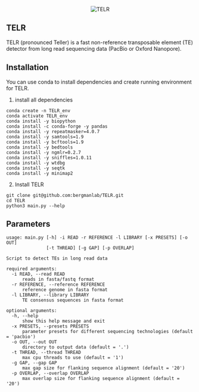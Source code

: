 <p align="center">
    <img src="https://github.com/bergmanlab/TELR/blob/master/TELR.png?raw=true" alt="TELR"/>
</p>

## TELR
TELR (pronounced Teller) is a fast non-reference transposable element (TE) detector from long read sequencing data (PacBio or Oxford Nanopore).

## Installation
You can use conda to install dependencies and create running environment for TELR.
1. install all dependencies
```
conda create -n TELR_env
conda activate TELR_env
conda install -y biopython
conda install -c conda-forge -y pandas
conda install -y repeatmasker=4.0.7
conda install -y samtools=1.9
conda install -y bcftools=1.9
conda install -y bedtools
conda install -y ngmlr=0.2.7
conda install -y sniffles=1.0.11
conda install -y wtdbg
conda install -y seqtk
conda install -y minimap2

```
2. Install TELR
```
git clone git@github.com:bergmanlab/TELR.git
cd TELR
python3 main.py --help
```

## Parameters
```
usage: main.py [-h] -i READ -r REFERENCE -l LIBRARY [-x PRESETS] [-o OUT]
               [-t THREAD] [-g GAP] [-p OVERLAP]

Script to detect TEs in long read data

required arguments:
  -i READ, --read READ
      reads in fasta/fastq format
  -r REFERENCE, --reference REFERENCE
      reference genome in fasta format
  -l LIBRARY, --library LIBRARY
      TE consensus sequences in fasta format

optional arguments:
  -h, --help
      show this help message and exit
  -x PRESETS, --presets PRESETS
      parameter presets for different sequencing technologies (default = 'pacbio')
  -o OUT, --out OUT
      directory to output data (default = '.')
  -t THREAD, --thread THREAD
      max cpu threads to use (default = '1')
  -g GAP, --gap GAP
      max gap size for flanking sequence alignment (default = '20')
  -p OVERLAP, --overlap OVERLAP
      max overlap size for flanking sequence alignment (default = '20')
```